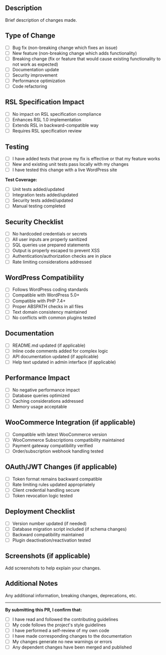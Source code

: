 ## Description
Brief description of changes made.

## Type of Change
- [ ] Bug fix (non-breaking change which fixes an issue)
- [ ] New feature (non-breaking change which adds functionality)
- [ ] Breaking change (fix or feature that would cause existing functionality to not work as expected)
- [ ] Documentation update
- [ ] Security improvement
- [ ] Performance optimization
- [ ] Code refactoring

## RSL Specification Impact
- [ ] No impact on RSL specification compliance
- [ ] Enhances RSL 1.0 implementation
- [ ] Extends RSL in backward-compatible way
- [ ] Requires RSL specification review

## Testing
- [ ] I have added tests that prove my fix is effective or that my feature works
- [ ] New and existing unit tests pass locally with my changes
- [ ] I have tested this change with a live WordPress site

**Test Coverage:**
- [ ] Unit tests added/updated
- [ ] Integration tests added/updated  
- [ ] Security tests added/updated
- [ ] Manual testing completed

## Security Checklist
- [ ] No hardcoded credentials or secrets
- [ ] All user inputs are properly sanitized
- [ ] SQL queries use prepared statements
- [ ] Output is properly escaped to prevent XSS
- [ ] Authentication/authorization checks are in place
- [ ] Rate limiting considerations addressed

## WordPress Compatibility
- [ ] Follows WordPress coding standards
- [ ] Compatible with WordPress 5.0+
- [ ] Compatible with PHP 7.4+
- [ ] Proper ABSPATH checks in all files
- [ ] Text domain consistency maintained
- [ ] No conflicts with common plugins tested

## Documentation
- [ ] README.md updated (if applicable)
- [ ] Inline code comments added for complex logic
- [ ] API documentation updated (if applicable)
- [ ] Help text updated in admin interface (if applicable)

## Performance Impact
- [ ] No negative performance impact
- [ ] Database queries optimized
- [ ] Caching considerations addressed
- [ ] Memory usage acceptable

## WooCommerce Integration (if applicable)
- [ ] Compatible with latest WooCommerce version
- [ ] WooCommerce Subscriptions compatibility maintained
- [ ] Payment gateway compatibility verified
- [ ] Order/subscription webhook handling tested

## OAuth/JWT Changes (if applicable) 
- [ ] Token format remains backward compatible
- [ ] Rate limiting rules updated appropriately
- [ ] Client credential handling secure
- [ ] Token revocation logic tested

## Deployment Checklist
- [ ] Version number updated (if needed)
- [ ] Database migration script included (if schema changes)
- [ ] Backward compatibility maintained
- [ ] Plugin deactivation/reactivation tested

## Screenshots (if applicable)
Add screenshots to help explain your changes.

## Additional Notes
Any additional information, breaking changes, deprecations, etc.

---

**By submitting this PR, I confirm that:**
- [ ] I have read and followed the contributing guidelines
- [ ] My code follows the project's style guidelines
- [ ] I have performed a self-review of my own code
- [ ] I have made corresponding changes to the documentation
- [ ] My changes generate no new warnings or errors
- [ ] Any dependent changes have been merged and published